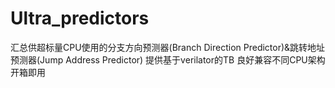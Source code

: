 # Ultra_predictors
汇总供超标量CPU使用的分支方向预测器(Branch Direction Predictor)&amp;跳转地址预测器(Jump Address Predictor) 提供基于verilator的TB 良好兼容不同CPU架构开箱即用
